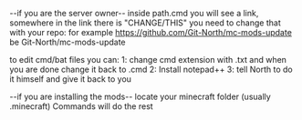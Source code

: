 --if you are the server owner--
inside path.cmd you will see a link, somewhere in the link there is 
"CHANGE/THIS" 
you need to change that with your repo: for example https://github.com/Git-North/mc-mods-update be Git-North/mc-mods-update


to edit cmd/bat files you can:
1: change cmd extension with .txt and when you are done change it back to .cmd
2: Install notepad++
3: tell North to do it himself and give it back to you


--if you are installing the mods--
locate your minecraft folder (usually .minecraft) 
Commands will do the rest
